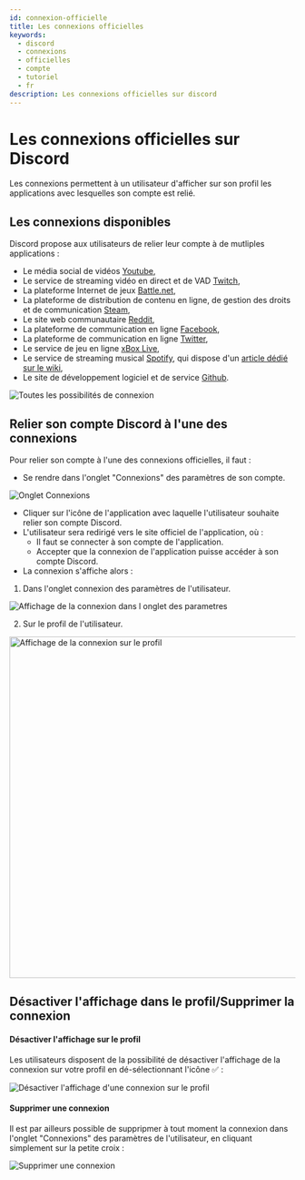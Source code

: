 ```yaml
---
id: connexion-officielle
title: Les connexions officielles
keywords:
  - discord
  - connexions
  - officielles
  - compte
  - tutoriel
  - fr
description: Les connexions officielles sur discord
---
```


# Les connexions officielles sur Discord

Les connexions permettent à un utilisateur d'afficher sur son profil les applications avec lesquelles son compte est relié.

## Les connexions disponibles

Discord propose aux utilisateurs de relier leur compte à de mutliples applications : 

 - Le média social de vidéos [Youtube](https://youtube.com),
 - Le service de streaming vidéo en direct et de VAD [Twitch](https://twitch.tv),
 - La plateforme Internet de jeux [Battle.net](https://blizzard.com),
 - La plateforme de distribution de contenu en ligne, de gestion des droits et de communication [Steam](https://steam.com),
 - Le site web communautaire [Reddit](https://reddit.com),
 - La plateforme de communication en ligne [Facebook](https://facebook.com),
 - La plateforme de communication en ligne [Twitter](https://twitter.com),
 - Le service de jeu en ligne [xBox Live](https://xbox.com),
 - Le service de streaming musical [Spotify](https://spotify.com), qui dispose d'un [article dédié sur le wiki](https://discord.fr/wiki/parametres-compte/connexions-compte/connexion-spotify/),
 - Le site de développement logiciel et de service [Github](https://github.com).

![Toutes les possibilités de connexion](https://i.discord.fr/cbZ.png)

## Relier son compte Discord à l'une des connexions

Pour relier son compte à l'une des connexions officielles, il faut :
 - Se rendre dans l'onglet "Connexions" des paramètres de son compte.

![Onglet Connexions](https://i.discord.fr/CzF.png)

 - Cliquer sur l'icône de l'application avec laquelle l'utilisateur souhaite relier son compte Discord.
 - L'utilisateur sera redirigé vers le site officiel de l'application, où :
    - Il faut se connecter à son compte de l'application.
    - Accepter que la connexion de l'application puisse accéder à son compte Discord.
  - La connexion s'affiche alors :
  1. Dans l'onglet connexion des paramètres de l'utilisateur.
 
![Affichage de la connexion dans l onglet des parametres](https://i.discord.fr/mhA.png)
 
  2. Sur le profil de l'utilisateur. 
    
<img alt="Affichage de la connexion sur le profil" src="https://i.discord.fr/dGx.png" height="" width="600px">

## Désactiver l'affichage dans le profil/Supprimer la connexion
#### Désactiver l'affichage sur le profil 

Les utilisateurs disposent de la possibilité de désactiver l'affichage de la connexion sur votre profil en dé-sélectionnant l'icône ✅ :

![Désactiver l'affichage d'une connexion sur le profil](https://i.discord.fr/MHt.png)

#### Supprimer une connexion

Il est par ailleurs possible de suppripmer à tout moment la connexion dans l'onglet "Connexions" des paramètres de l'utilisateur, en cliquant simplement sur la petite croix : 

![Supprimer une connexion](https://i.discord.fr/uzh.png)
